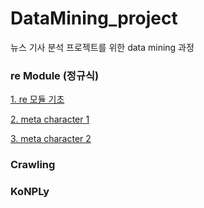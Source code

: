 # DataMining_project

뉴스 기사 분석 프로젝트를 위한 data mining 과정

### re Module (정규식)

  [1. re 모듈 기초](https://github.com/Cho-Jh98/DataMining_project/blob/master/1.%20DataMining_reModule.md)

  [2. meta character 1](https://github.com/Cho-Jh98/DataMining_project/blob/master/2.%20Datamining_MetaCharacter(1).md)
  
  [3. meta character 2](https://github.com/Cho-Jh98/DataMining_project/blob/master/3.%20Datamining_MetaCharacter(2).md)


### Crawling

### KoNPLy

